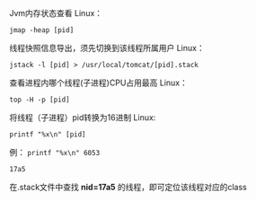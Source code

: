 Jvm内存状态查看
Linux：

`jmap -heap [pid]`


线程快照信息导出，须先切换到该线程所属用户
Linux：

`jstack -l [pid] > /usr/local/tomcat/[pid].stack`


查看进程内哪个线程(子进程)CPU占用最高
Linux：

`top -H -p [pid]`


将线程（子进程）pid转换为16进制
Linux:

`printf "%x\n" [pid]`

例：
`printf "%x\n" 6053`

`17a5`


在.stack文件中查找 **nid=17a5** 的线程，即可定位该线程对应的class
